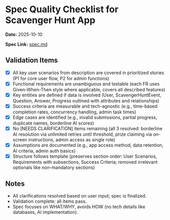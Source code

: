# Spec Quality Checklist for Scavenger Hunt App

**Date:** 2025-10-10

**Spec Link:** [spec.md](../spec.md)

## Validation Items

- [x] All key user scenarios from description are covered in prioritized stories (P1 for core user flow, P2 for admin functions)
- [x] Functional requirements are unambiguous and testable (each FR uses Given-When-Then style where applicable, covers all described features)
- [x] Key entities are defined if data is involved (User, ScavengerHuntEvent, Question, Answer, Progress outlined with attributes and relationships)
- [x] Success criteria are measurable and tech-agnostic (e.g., time-based completion rates, concurrency handling, admin task times)
- [x] Edge cases are identified (e.g., invalid submissions, partial progress, duplicate names, borderline AI scores)
- [x] No [NEEDS CLARIFICATION] items remaining (all 3 resolved: borderline AI resolution via unlimited retries until threshold, prize claiming via on-screen instructions, admin access as single role)
- [x] Assumptions are documented (e.g., app access method, data retention, AI criteria, admin auth basics)
- [x] Structure follows template (preserves section order: User Scenarios, Requirements with subsections, Success Criteria; removed irrelevant optionals like non-mandatory sections)

## Notes

- All clarifications resolved based on user input; spec is finalized.
- Validation complete: all items pass.
- Spec focuses on WHAT/WHY, avoids HOW (no tech details like databases, AI implementation).